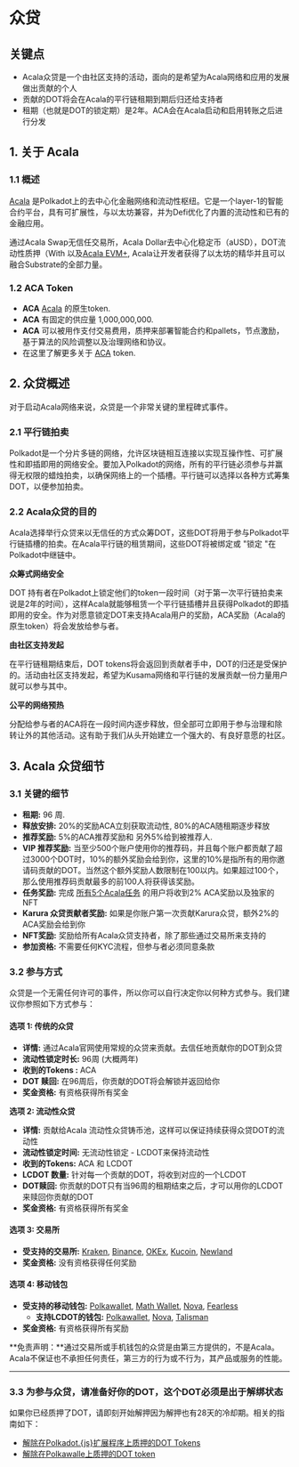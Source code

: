 # 众贷

## 关键点&#x20;

* Acala众贷是一个由社区支持的活动，面向的是希望为Acala网络和应用的发展做出贡献的个人
* 贡献的DOT将会在Acala的平行链租期到期后归还给支持者
* 租期（也就是DOT的锁定期）是2年。ACA会在Acala启动和启用转账之后进行分发

## 1. 关于 Acala

### 1.1 概述

[Acala](https://acala.network) 是Polkadot上的去中心化金融网络和流动性枢纽。它是一个layer-1的智能合约平台，具有可扩展性，与以太坊兼容，并为Defi优化了内置的流动性和已有的金融应用。

通过Acala Swap无信任交易所，Acala Dollar去中心化稳定币（aUSD），DOT流动性质押（With 以及[Acala EVM+](https://medium.com/acalanetwork/scale-ethereum-based-defi-to-polkadot-with-acala-evm-now-fully-evm-compatible-with-full-access-to-cd3afd525f96), Acala让开发者获得了以太坊的精华并且可以融合Substrate的全部力量。

### 1.2 ACA Token

* **ACA** [Acala](https://acala.network) 的原生token.&#x20;
* **ACA** 有固定的供应量 1,000,000,000.
* **ACA** 可以被用作支付交易费用，质押来部署智能合约和pallets，节点激励，基于算法的风险调整以及治理网络和协议。
* 在这里了解更多关于 [ACA](https://acala.network/acala/token) token.

## 2. 众贷概述

对于启动Acala网络来说，众贷是一个非常关键的里程碑式事件。

### 2.1 平行链拍卖

Polkadot是一个分片多链的网络，允许区块链相互连接以实现互操作性、可扩展性和即插即用的网络安全。要加入Polkadot的网络，所有的平行链必须参与并赢得无权限的蜡烛拍卖，以确保网络上的一个插槽。平行链可以选择以各种方式筹集DOT，以便参加拍卖。

### 2.2 Acala众贷的目的&#x20;

Acala选择举行众贷来以无信任的方式众筹DOT，这些DOT将用于参与Polkadot平行链插槽的拍卖。在Acala平行链的租赁期间，这些DOT将被绑定或 "锁定 "在Polkadot中继链中。

**众筹式网络安全**&#x20;

DOT 持有者在Polkadot上锁定他们的token一段时间（对于第一次平行链拍卖来说是2年的时间），这样Acala就能够租赁一个平行链插槽并且获得Polkadot的即插即用的安全。作为对愿意锁定DOT来支持Acala用户的奖励，ACA奖励（Acala的原生token）将会发放给参与者。

**由社区支持发起**&#x20;

在平行链租期结束后，DOT tokens将会返回到贡献者手中，DOT的归还是受保护的。活动由社区支持发起，希望为Kusama网络和平行链的发展贡献一份力量用户就可以参与其中。

**公平的网络预热**&#x20;

分配给参与者的ACA将在一段时间内逐步释放，但全部可立即用于参与治理和除转让外的其他活动。这有助于我们从头开始建立一个强大的、有良好意愿的社区。

## 3. Acala 众贷细节

### 3.1 关键的细节

* **租期:** 96 周.
* **释放安排:** 20%的奖励ACA立刻获取流动性, 80%的ACA随租期逐步释放
* **推荐奖励:** 5%的ACA推荐奖励和 另外5%给到被推荐人.
* **VIP 推荐奖励:** 当至少500个账户使用你的推荐码，并且每个账户都贡献了超过3000个DOT时，10%的额外奖励会给到你，这里的10%是指所有的用你邀请码贡献的DOT。当然这个额外奖励人数限制在100以内。如果超过100个，那么使用推荐码贡献最多的前100人将获得该奖励。
* **任务奖励:** 完成 [所有5个Acala任务](https://acala.network/acala/quests) 的用户将收到2% ACA奖励以及独家的NFT
* **Karura 众贷贡献者奖励:** 如果是你账户第一次贡献Karura众贷，额外2%的ACA奖励会给到你
* **NFT奖励:** 奖励给所有Acala众贷支持者，除了那些通过交易所来支持的
* **参加资格:** 不需要任何KYC流程，但参与者必须同意条款

### 3.2 参与方式

众贷是一个无需任何许可的事件，所以你可以自行决定你以何种方式参与。我们建议你参照如下方式参与：

#### 选项 1: 传统的众贷

* **详情:** 通过Acala官网使用常规的众贷来贡献。去信任地贡献你的DOT到众贷
* **流动性锁定时长:** 96周 (大概两年)
* **收到的Tokens :** ACA
* **DOT 赎回:** 在96周后，你贡献的DOT将会解锁并返回给你
* **奖金资格:** 有资格获得所有奖金

**选项 2: 流动性众贷**

* **详情:** 贡献给Acala 流动性众贷铸币池，这样可以保证持续获得众贷DOT的流动性
* **流动性锁定时间:** 无流动性锁定 - LCDOT来保持流动性
* **收到的Tokens:** ACA 和 LCDOT
* **LCDOT 数量:** 针对每一个贡献的DOT，将收到对应的一个LCDOT
* **DOT赎回:** 你贡献的DOT只有当96周的租期结束之后，才可以用你的LCDOT来赎回你贡献的DOT
* **奖金资格:** 有资格获得所有奖金

#### 选项 3: 交易所

* **受支持的交易所:** [Kraken](https://www.kraken.com/learn/parachain-auctions), [Binance](https://www.binance.com/en/dotslot), [OKEx](https://www.okex.com/earn/slotauction), [Kucoin](https://www.kucoin.com/news/en-kucoin-will-support-the-kusama-parachain-slot-auction), [Newland](https://newland.finance)
* **奖金资格:** 没有资格获得任何奖励

#### 选项 4: 移动钱包

* **受支持的移动钱包:** [Polkawallet](https://polkawallet.io), [Math Wallet](https://mathwallet.org/en-us/), [Nova](https://novawallet.io), [Fearless](https://fearlesswallet.io)
  * **支持LCDOT的钱包:** [Polkawallet](https://polkawallet.io), [Nova](https://novawallet.io), [Talisman](https://app.talisman.xyz)
* **奖金资格:** 有资格获得所有奖励

**免责声明：**通过交易所或手机钱包的众贷是由第三方提供的，不是Acala。Acala不保证也不承担任何责任，第三方的行为或不行为，其产品或服务的性能。

****

### 3.3 为参与众贷，请准备好你的DOT，这个DOT必须是出于解绑状态&#x20;

如果你已经质押了DOT，请即刻开始解押因为解押也有28天的冷却期。相关的指南如下：

* [解除在Polkadot.{js}扩展程序上质押的DOT Tokens](dot-di-zhi/qu-hui-zhi-ya-de-dot/)&#x20;
* [解除在Polkawalle上质押的DOT token](https://wiki.acala.network/acala/acala-crowdloan/dot-address/unstaking-your-dot/unstaking-your-dot-tokens-on-polkawallet)
